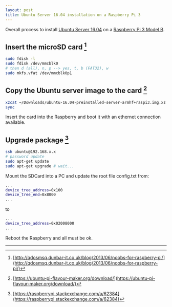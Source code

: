 ```yaml
---
layout: post
title: Ubuntu Server 16.04 installation on a Raspberry Pi 3
---
```


Overall process to install [Ubuntu Server 16.04](http://releases.ubuntu.com/16.04/) on a [Raspberry Pi 3 Model B](https://www.raspberrypi.org/products/raspberry-pi-3-model-b/).

## Insert the microSD card [^1]

```bash
sudo fdisk -l
sudo fdisk /dev/mmcblk0
# then d (all), n, p --> yes, t, b (FAT32), w
sudo mkfs.vfat /dev/mmcblk0p1
```

## Copy the Ubuntu server image to the card [^2]

```bash
xzcat ~/Downloads/ubuntu-16.04-preinstalled-server-armhf+raspi3.img.xz | sudo dd of=/dev/mmcblk0 bs=4M
sync
```

Insert the card into the Raspberry and boot it with an ethernet connection available.

## Upgrade package [^3]

```bash
ssh ubuntu@192.168.x.x
# password update
sudo apt-get update
sudo apt-get upgrade # wait...
```

Mount the SDCard into  a PC and update the root file config.txt from:

```bash
...
device_tree_address=0x100
device_tree_end=0x8000
...
```

to 

```bash
...
device_tree_address=0x02008000
...
```
Reboot the Raspberry and all must be ok.

--------------------------------------------------

[^1]: [http://qdosmsq.dunbar-it.co.uk/blog/2013/06/noobs-for-raspberry-pi/](http://qdosmsq.dunbar-it.co.uk/blog/2013/06/noobs-for-raspberry-pi/)

[^2]: [https://ubuntu-pi-flavour-maker.org/download/](https://ubuntu-pi-flavour-maker.org/download/)

[^3]: [https://raspberrypi.stackexchange.com/a/62384](https://raspberrypi.stackexchange.com/a/62384)